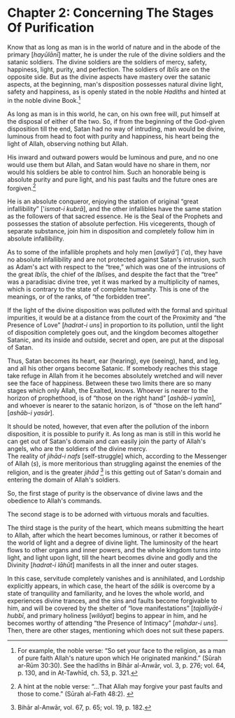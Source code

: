 Chapter 2: Concerning The Stages Of Purification
================================================

Know that as long as man is in the world of nature and in the abode of
the primary [*hayūlānī*] matter, he is under the rule of the divine
soldiers and the satanic soldiers. The divine soldiers are the soldiers
of mercy, safety, happiness, light, purity, and perfection. The soldiers
of *Iblīs* are on the opposite side. But as the divine aspects have
mastery over the satanic aspects, at the beginning, man's disposition
possesses natural divine light, safety and happiness, as is openly
stated in the noble *Hadiths* and hinted at in the noble divine
Book.[^1]

As long as man is in this world, he can, on his own free will, put
himself at the disposal of either of the two. So, if from the beginning
of the God-given disposition till the end, Satan had no way of
intruding, man would be divine, luminous from head to foot with purity
and happiness, his heart being the light of Allah, observing nothing but
Allah.

His inward and outward powers would be luminous and pure, and no one
would use them but Allah, and Satan would have no share in them, nor
would his soldiers be able to control him. Such an honorable being is
absolute purity and pure light, and his past faults and the future ones
are forgiven.[^2]

He is an absolute conqueror, enjoying the station of original “great
infallibility” ['*ismat-i kubrā*], and the other infallibles have the
same station as the followers of that sacred essence. He is the Seal of
the Prophets and possesses the station of absolute perfection. His
vicegerents, though of separate substance, join him in disposition and
completely follow him in absolute infallibility.

As to some of the infallible prophets and holy men [*awliyā'*] ('*a*),
they have no absolute infallibility and are not protected against
Satan's intrusion, such as Adam's act with respect to the “tree,” which
was one of the intrusions of the great *Iblīs*, the chief of the
*Iblīs*es, and despite the fact that the “tree” was a paradisiac divine
tree, yet it was marked by a multiplicity of names, which is contrary to
the state of complete humanity. This is one of the meanings, or of the
ranks, of “the forbidden tree”.

If the light of the divine disposition was polluted with the formal and
spiritual impurities, it would be at a distance from the court of the
Proximity and “the Presence of Love” [*hadrat-i uns*] in proportion to
its pollution, until the light of disposition completely goes out, and
the kingdom becomes altogether Satanic, and its inside and outside,
secret and open, are put at the disposal of Satan.

Thus, Satan becomes its heart, ear (hearing), eye (seeing), hand, and
leg, and all his other organs become Satanic. If somebody reaches this
stage take refuge in Allah from it he becomes absolutely wretched and
will never see the face of happiness. Between these two limits there are
so many stages which only Allah, the Exalted, knows. Whoever is nearer
to the horizon of prophethood, is of “those on the right hand” [*ashāb-i
yamīn*], and whoever is nearer to the satanic horizon, is of “those on
the left hand” [*ashāb-i yasār*].

It should be noted, however, that even after the pollution of the inborn
disposition, it is possible to purify it. As long as man is still in
this world he can get out of Satan's domain and can easily join the
party of Allah's angels, who are the soldiers of the divine mercy.  
 The reality of *jihād-i nafs* [self-struggle] which, according to the
Messenger of Allah (*s*), is more meritorious than struggling against
the enemies of the religion, and is the greater *jihād* [^3] is this
getting out of Satan's domain and entering the domain of Allah's
soldiers.

So, the first stage of purity is the observance of divine laws and the
obedience to Allah's commands.

The second stage is to be adorned with virtuous morals and faculties.

The third stage is the purity of the heart, which means submitting the
heart to Allah, after which the heart becomes luminous, or rather it
becomes of the world of light and a degree of divine light. The
luminosity of the heart flows to other organs and inner powers, and the
whole kingdom turns into light, and light upon light, till the heart
becomes divine and godly and the Divinity [*hadrat-i lāhūt*] manifests
in all the inner and outer stages.

In this case, servitude completely vanishes and is annihilated, and
Lordship explicitly appears, in which case, the heart of the *sālik* is
overcome by a state of tranquility and familiarity, and he loves the
whole world, and experiences divine trances, and the sins and faults
become forgivable to him, and will be covered by the shelter of “love
manifestations” [*tajalliyāt-i hubbī*, and primary holiness [*wilāyat*]
begins to appear in him, and he becomes worthy of attending “the
Presence of Intimacy” [*mahdar-i uns*]. Then, there are other stages,
mentioning which does not suit these papers.

[^1]: For example, the noble verse: “So set your face to the religion,
as a man of pure faith Allah's nature upon which He originated mankind.”
(Sūrah ar-Rūm 30:30). See the hadīths in Bihār al-Anwār, vol. 3, p. 276;
vol. 64, p. 130, and in At-Tawhīd, ch. 53, p. 321.

[^2]: A hint at the noble verse: “…That Allah may forgive your past
faults and those to come.” (Sūrah al-Fath 48:2). 

[^3]: Bihār al-Anwār, vol. 67, p. 65; vol. 19, p. 182.


